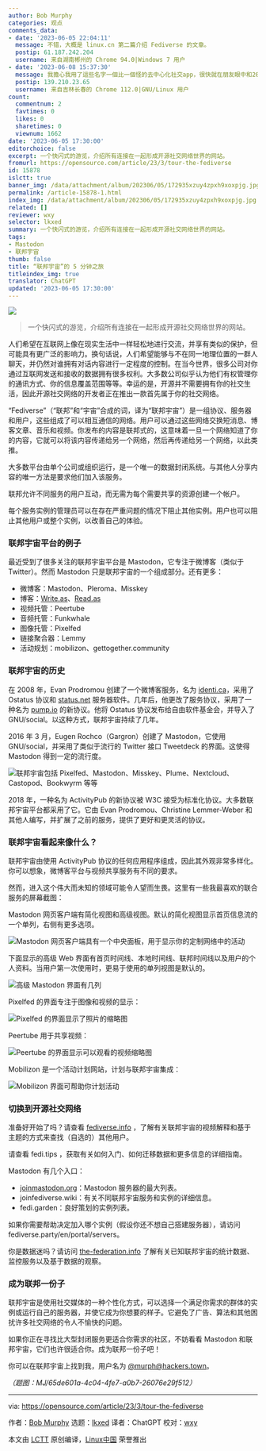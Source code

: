 ```yaml
---
author: Bob Murphy
categories: 观点
comments_data:
- date: '2023-06-05 22:04:11'
  message: 不错，大概是 linux.cn 第二篇介绍 Fediverse 的文章。
  postip: 61.187.242.204
  username: 来自湖南郴州的 Chrome 94.0|Windows 7 用户
- date: '2023-06-08 15:37:30'
  message: 我擔心我用了這些名字一個比一個怪的去中心化社交app，很快就在朋友眼中和2023年還用irc的怪人淪為一類了，悲
  postip: 139.210.23.65
  username: 来自吉林长春的 Chrome 112.0|GNU/Linux 用户
count:
  commentnum: 2
  favtimes: 0
  likes: 0
  sharetimes: 0
  viewnum: 1662
date: '2023-06-05 17:30:00'
editorchoice: false
excerpt: 一个快闪式的游览，介绍所有连接在一起形成开源社交网络世界的网站。
fromurl: https://opensource.com/article/23/3/tour-the-fediverse
id: 15878
islctt: true
banner_img: /data/attachment/album/202306/05/172935xzuy4zpxh9xoxpjg.jpg
permalink: /article-15878-1.html
index_img: /data/attachment/album/202306/05/172935xzuy4zpxh9xoxpjg.jpg.thumb.jpg
related: []
reviewer: wxy
selector: lkxed
summary: 一个快闪式的游览，介绍所有连接在一起形成开源社交网络世界的网站。
tags:
- Mastodon
- 联邦宇宙
thumb: false
title: “联邦宇宙”的 5 分钟之旅
titleindex_img: true
translator: ChatGPT
updated: '2023-06-05 17:30:00'
---
```


![](/data/attachment/album/202306/05/172935xzuy4zpxh9xoxpjg.jpg)



> 
> 一个快闪式的游览，介绍所有连接在一起形成开源社交网络世界的网站。
> 
> 
> 


人们希望在互联网上像在现实生活中一样轻松地进行交流，并享有类似的保护，但可能具有更广泛的影响力。换句话说，人们希望能够与不在同一地理位置的一群人聊天，并仍然对谁拥有对话内容进行一定程度的控制。在当今世界，很多公司对你通过互联网发送和接收的数据拥有很多权利。大多数公司似乎认为他们有权管理你的通讯方式、你的信息覆盖范围等等。幸运的是，开源并不需要拥有你的社交生活，因此开源社交网络的开发者正在推出一款首先属于你的社交网络。


“Fediverse”（“联邦”和“宇宙”合成的词，译为“联邦宇宙”）是一组协议、服务器和用户，这些组成了可以相互通信的网络。用户可以通过这些网络交换短消息、博客文章、音乐和视频。你发布的内容是联邦式的，这意味着一旦一个网络知道了你的内容，它就可以将该内容传递给另一个网络，然后再传递给另一个网络，以此类推。


大多数平台由单个公司或组织运行，是一个唯一的数据封闭系统。与其他人分享内容的唯一方法是要求他们加入该服务。


联邦允许不同服务的用户互动，而无需为每个需要共享的资源创建一个帐户。


每个服务实例的管理员可以在存在严重问题的情况下阻止其他实例。用户也可以阻止其他用户或整个实例，以改善自己的体验。


### 联邦宇宙平台的例子


最近受到了很多关注的联邦宇宙平台是 Mastodon，它专注于微博客（类似于 Twitter）。然而 Mastodon 只是联邦宇宙的一个组成部分。还有更多：


* 微博客：Mastodon、Pleroma、Misskey
* 博客：[Write.as](http://Write.as)、[Read.as](http://Read.as)
* 视频托管：Peertube
* 音频托管：Funkwhale
* 图像托管：Pixelfed
* 链接聚合器：Lemmy
* 活动规划：mobilizon、gettogether.community


### 联邦宇宙的历史


在 2008 年，Evan Prodromou 创建了一个微博客服务，名为 [identi.ca](http://identi.ca)，采用了 Ostatus 协议和 [status.net](http://status.net) 服务器软件。几年后，他更改了服务协议，采用了一种名为 [pump.io](http://pump.io) 的新协议。他将 Ostatus 协议发布给自由软件基金会，并导入了 GNU/social。以这种方式，联邦宇宙持续了几年。


2016 年 3 月，Eugen Rochco（Gargron）创建了 Mastodon，它使用 GNU/social，并采用了类似于流行的 Twitter 接口 Tweetdeck 的界面。这使得 Mastodon 得到一定的流行度。


![联邦宇宙包括 Pixelfed、Mastodon、Misskey、Plume、Nextcloud、Castopod、Bookwyrm 等等](/data/attachment/album/202306/05/173302etf335jt4ltotuoe.jpg)


2018 年，一种名为 ActivityPub 的新协议被 W3C 接受为标准化协议。大多数联邦宇宙平台都采用了它。它由 Evan Prodromou、Christine Lemmer-Weber 和其他人编写，并扩展了之前的服务，提供了更好和更灵活的协议。


### 联邦宇宙看起来像什么？


联邦宇宙由使用 ActivityPub 协议的任何应用程序组成，因此其外观非常多样化。你可以想象，微博客平台与视频共享服务有不同的要求。


然而，进入这个伟大而未知的领域可能令人望而生畏。这里有一些我最喜欢的联合服务的屏幕截图：


Mastodon 网页客户端有简化视图和高级视图。默认的简化视图显示首页信息流的一个单列，右侧有更多选项。


![Mastodon 网页客户端具有一个中央面板，用于显示你的定制网络中的活动](/data/attachment/album/202306/05/173312bk52r1h5wqozoqrx.jpg)


下面显示的高级 Web 界面有首页时间线、本地时间线、联邦时间线以及用户的个人资料。当用户第一次使用时，更易于使用的单列视图是默认的。


![高级 Mastodon 界面有几列](/data/attachment/album/202306/05/173322bpzsi1exiect0e11.jpg)


Pixelfed 的界面专注于图像和视频的显示：


![Pixelfed 的界面显示了照片的缩略图](/data/attachment/album/202306/05/173331shf3yjfuk4u1k7yk.jpg)


Peertube 用于共享视频：


![Peertube 的界面显示可以观看的视频缩略图](/data/attachment/album/202306/05/173350funlzii4z4nrcr2z.jpg)


Mobilizon 是一个活动计划网站，计划与联邦宇宙集成：


![Mobilizon 界面可帮助你计划活动](/data/attachment/album/202306/05/173358qy0n9cs50uadis5i.jpg)


### 切换到开源社交网络


准备好开始了吗？请查看 [fediverse.info](http://fediverse.info) ，了解有关联邦宇宙的视频解释和基于主题的方式来查找（自选的）其他用户。


请查看 fedi.tips ，获取有关如何入门、如何迁移数据和更多信息的详细指南。


Mastodon 有几个入口：


* [joinmastodon.org](http://joinmastodon.org)：Mastodon 服务器的最大列表。
* joinfediverse.wiki：有关不同联邦宇宙服务和实例的详细信息。
* fedi.garden：良好策划的实例列表。


如果你需要帮助决定加入哪个实例（假设你还不想自己搭建服务器），请访问 fediverse.party/en/portal/servers。


你是数据迷吗？请访问 [the-federation.info](http://the-federation.info) 了解有关已知联邦宇宙的统计数据、监控服务以及基于数据的观察。


### 成为联邦一份子


联邦宇宙是使用社交媒体的一种个性化方式，可以选择一个满足你需求的群体的实例或运行自己的服务器，并使它成为你想要的样子。它避免了广告、算法和其他困扰许多社交网络的令人不愉快的问题。


如果你正在寻找比大型封闭服务更适合你需求的社区，不妨看看 Mastodon 和联邦宇宙，它们也许很适合你。成为联邦一份子吧！


你可以在联邦宇宙上找到我，用户名为 [@murph@hackers.town](https://hackers.town/@murph)。


*（题图：MJ/65de601a-4c04-4fe7-a0b7-26076e29f512）*




---


via: <https://opensource.com/article/23/3/tour-the-fediverse>


作者：[Bob Murphy](https://opensource.com/users/murph) 选题：[lkxed](https://github.com/lkxed/) 译者：ChatGPT 校对：[wxy](https://github.com/wxy)


本文由 [LCTT](https://github.com/LCTT/TranslateProject) 原创编译，[Linux中国](https://linux.cn/) 荣誉推出